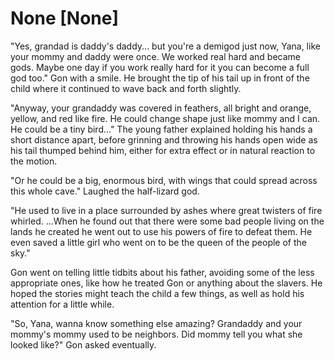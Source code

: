 # None [None]
"Yes, grandad is daddy's daddy... but you're a demigod just now, Yana, like your mommy and daddy were once. We worked real hard and became gods. Maybe one day if you work really hard for it you can become a full god too." Gon with a smile. He brought the tip of his tail up in front of the child where it continued to wave back and forth slightly.

"Anyway, your grandaddy was covered in feathers, all bright and orange, yellow, and red like fire. He could change shape just like mommy and I can. He could be a tiny bird..." The young father explained holding his hands a short distance apart, before grinning and throwing his hands open wide as his tail thumped behind him, either for extra effect or in natural reaction to the motion. 

"Or he could be a big, enormous bird, with wings that could spread across this whole cave." Laughed the half-lizard god.

"He used to live in a place surrounded by ashes where great twisters of fire whirled. ...When he found out that there were some bad people living on the lands he created he went out to use his powers of fire to defeat them. He even saved a little girl who went on to be the queen of the people of the sky."

Gon went on telling little tidbits about his father, avoiding some of the less appropriate ones, like how he treated Gon or anything about the slavers. He hoped the stories might teach the child a few things, as well as hold his attention for a little while.

"So, Yana, wanna know something else amazing? Grandaddy and your mommy's mommy used to be neighbors. Did mommy tell you what she looked like?" Gon asked eventually.
